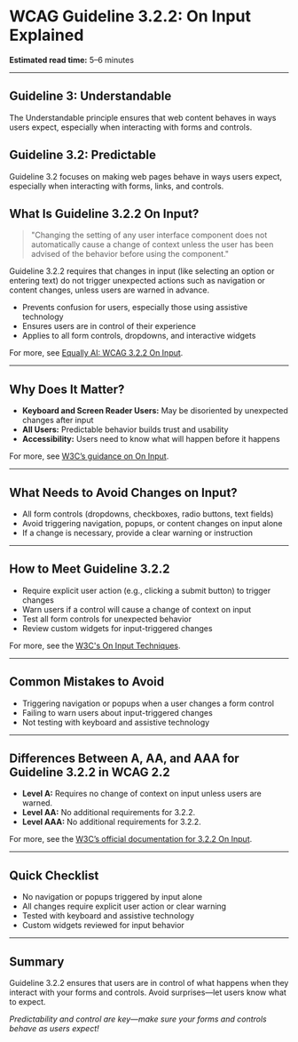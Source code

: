 <!--
title: 3.2.2 - On Input
series: Making the Web Accessible for All
description: A practical guide to WCAG Guideline 3.2.2 (On Input)—what it means, why it matters, and how to ensure that changes triggered by user input are predictable and accessible.
keywords: wcag 3.2.2, on input, accessibility, web standards, form controls, user experience
image: WCAG-Series-3.2.2.png
imageAlt: Blue text on yellow background saying, "Web Content Accessibiilty Guiedlines (WCAG) 3.2.2 Explained, On Input"
status: published
date: 2025-07-03
excerpt: This guideline ensures changing form controls doesn't automatically cause unexpected context changes.
previous: /wcag/WCAG-Guideline-3-2-1-On-Focus-Explained, Guideline 3.2.1 - On Focus
next: /wcag/WCAG-Guideline-3-2-3-Consistent-Navigation-Explained, Guideline 3.2.3 - Consistent Navigation
-->

# **WCAG Guideline 3.2.2: On Input Explained**

**Estimated read time:** 5–6 minutes

---

## **Guideline 3: Understandable**

The Understandable principle ensures that web content behaves in ways users expect, especially when interacting with forms and controls.

## **Guideline 3.2: Predictable**

Guideline 3.2 focuses on making web pages behave in ways users expect, especially when interacting with forms, links, and controls.

## **What Is Guideline 3.2.2 On Input?**

<!-- [Illustration: Form with input fields and a submit button, no automatic navigation] -->

> "Changing the setting of any user interface component does not automatically cause a change of context unless the user has been advised of the behavior before using the component."

Guideline 3.2.2 requires that changes in input (like selecting an option or entering text) do not trigger unexpected actions such as navigation or content changes, unless users are warned in advance.

- Prevents confusion for users, especially those using assistive technology
- Ensures users are in control of their experience
- Applies to all form controls, dropdowns, and interactive widgets

For more, see [Equally AI: WCAG 3.2.2 On Input](https://blog.equally.ai/developer-guide/wcag-3-2-2-on-input).

---

## **Why Does It Matter?**

<!-- [Infographic: Form field, warning icon, and user with assistive tech] -->

- **Keyboard and Screen Reader Users:** May be disoriented by unexpected changes after input
- **All Users:** Predictable behavior builds trust and usability
- **Accessibility:** Users need to know what will happen before it happens

For more, see [W3C’s guidance on On Input](https://www.w3.org/WAI/WCAG22/Understanding/on-input.html).

---

## **What Needs to Avoid Changes on Input?**

<!-- [Grid: Dropdown menus, radio buttons, checkboxes, and text fields] -->

- All form controls (dropdowns, checkboxes, radio buttons, text fields)
- Avoid triggering navigation, popups, or content changes on input alone
- If a change is necessary, provide a clear warning or instruction

---

## **How to Meet Guideline 3.2.2**

<!-- [Side-by-side: Good example (submit button required) vs. Bad example (dropdown triggers navigation)] -->

- Require explicit user action (e.g., clicking a submit button) to trigger changes
- Warn users if a control will cause a change of context on input
- Test all form controls for unexpected behavior
- Review custom widgets for input-triggered changes

For more, see the [W3C's On Input Techniques](https://www.w3.org/WAI/WCAG22/Techniques/general/G201).

---

## **Common Mistakes to Avoid**

<!-- [Do/Don't graphic: Left side with submit button, right side with dropdown causing navigation] -->

- Triggering navigation or popups when a user changes a form control
- Failing to warn users about input-triggered changes
- Not testing with keyboard and assistive technology

---

## **Differences Between A, AA, and AAA for Guideline 3.2.2 in WCAG 2.2**

<!-- [Infographic: Three columns labeled A, AA, AAA with example requirements for each] -->

- **Level A:** Requires no change of context on input unless users are warned.
- **Level AA:** No additional requirements for 3.2.2.
- **Level AAA:** No additional requirements for 3.2.2.

For more, see the [W3C’s official documentation for 3.2.2 On Input](https://www.w3.org/WAI/WCAG22/Understanding/on-input.html).

---

## **Quick Checklist**

<!-- [Checklist graphic: Icons for form, warning, and submit button] -->

- No navigation or popups triggered by input alone
- All changes require explicit user action or clear warning
- Tested with keyboard and assistive technology
- Custom widgets reviewed for input behavior

---

## **Summary**

<!-- [Illustration: User filling out a form, no unexpected changes] -->

Guideline 3.2.2 ensures that users are in control of what happens when they interact with your forms and controls. Avoid surprises—let users know what to expect.


*Predictability and control are key—make sure your forms and controls behave as users expect!* 
